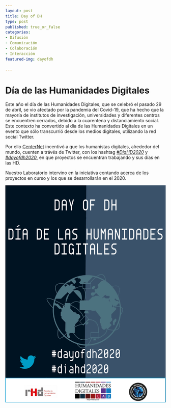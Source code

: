 ```yaml
---
layout: post
title: Day of DH
type: post
published: true_or_false
categories: 
- Difusión
- Comunicación
- Colaboración
- Interacción
featured-img: dayofdh

---
```


# Día de las Humanidades Digitales 


Este año el día de las Humanidades Digitales, que se celebró el pasado 29 de abril, se vio afectado por la pandemia del Covid-19, que ha hecho que la mayoría de institutos de investigación, universidades y diferentes centros se encuentren cerrados, debido a la cuarentena y distanciamiento social. Este contexto ha convertido al día de las Humanidades Digitales en un evento que sólo transcurrió desde los medios digitales, utilizando la red social Twitter.

Por ello <a href="https://dhcenternet.org/initiatives/day-of-dh/2020">CenterNet</a> incentivó a que lxs humanistas digitales, alrededor del mundo, cuenten a trávés de Twitter, con los hashtag *<a href="https://twitter.com/search?q=diahd2020&src=typed_query">#DiaHD2020</a>* y *<a href="https://twitter.com/search?q=dayofdh2020&src=typed_query">#dayofdh2020</a>*, en que proyectos se encuentran trabajando y sus días en las HD.

Nuestro Laboratorio intervino en la iniciativa contando acerca de los proyectos en curso y los que se desarrollarán en el 2020.

![diahd](/assets/img/posts/diahd.jpg)


